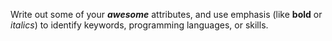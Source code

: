Write out some of your **_awesome_** attributes, and use emphasis (like **bold** or *italics*) to identify keywords, programming languages, or skills. 
